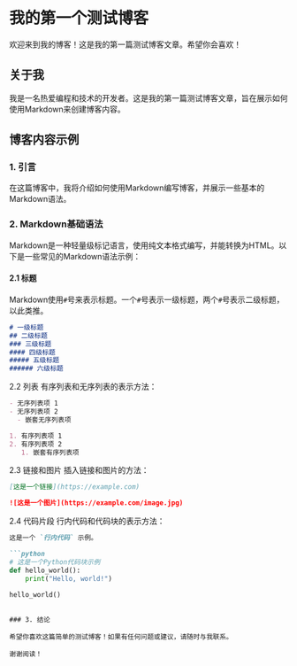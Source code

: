 # 我的第一个测试博客

欢迎来到我的博客！这是我的第一篇测试博客文章。希望你会喜欢！

## 关于我

我是一名热爱编程和技术的开发者。这是我的第一篇测试博客文章，旨在展示如何使用Markdown来创建博客内容。

## 博客内容示例

### 1. 引言

在这篇博客中，我将介绍如何使用Markdown编写博客，并展示一些基本的Markdown语法。

### 2. Markdown基础语法

Markdown是一种轻量级标记语言，使用纯文本格式编写，并能转换为HTML。以下是一些常见的Markdown语法示例：

#### 2.1 标题

Markdown使用`#`号来表示标题。一个`#`号表示一级标题，两个`#`号表示二级标题，以此类推。

```markdown
# 一级标题
## 二级标题
### 三级标题
#### 四级标题
##### 五级标题
###### 六级标题
```

2.2 列表
有序列表和无序列表的表示方法：

```markdown
- 无序列表项 1
- 无序列表项 2
  - 嵌套无序列表项

1. 有序列表项 1
2. 有序列表项 2
   1. 嵌套有序列表项
```

2.3 链接和图片
插入链接和图片的方法：

```markdown
[这是一个链接](https://example.com)

![这是一个图片](https://example.com/image.jpg)
```

2.4 代码片段
行内代码和代码块的表示方法：

```markdown
这是一个 `行内代码` 示例。

```python
# 这是一个Python代码块示例
def hello_world():
    print("Hello, world!")

hello_world()
```
```

### 3. 结论

希望你喜欢这篇简单的测试博客！如果有任何问题或建议，请随时与我联系。

谢谢阅读！
